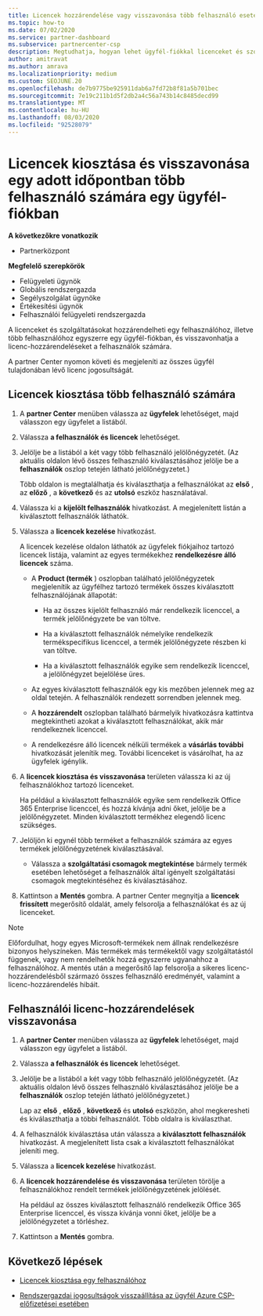 ```yaml
---
title: Licencek hozzárendelése vagy visszavonása több felhasználó esetében
ms.topic: how-to
ms.date: 07/02/2020
ms.service: partner-dashboard
ms.subservice: partnercenter-csp
description: Megtudhatja, hogyan lehet ügyfél-fiókkal licenceket és szolgáltatásokat hozzárendelni vagy visszavonni egy felhasználóhoz vagy egyszerre több felhasználóhoz.
author: amitravat
ms.author: amrava
ms.localizationpriority: medium
ms.custom: SEOJUNE.20
ms.openlocfilehash: de7b9775be925911dab6a7fd72b8f81a5b701bec
ms.sourcegitcommit: 7e19c211b1d5f2db2a4c56a743b14c8485decd99
ms.translationtype: MT
ms.contentlocale: hu-HU
ms.lasthandoff: 08/03/2020
ms.locfileid: "92528079"
---
```

# <a name="assign-or-revoke-licenses-at-the-same-time-to-multiple-users-in-a-customer-account"></a>Licencek kiosztása és visszavonása egy adott időpontban több felhasználó számára egy ügyfél-fiókban

**A következőkre vonatkozik**

- Partnerközpont

**Megfelelő szerepkörök**

- Felügyeleti ügynök
- Globális rendszergazda
- Segélyszolgálat ügynöke
- Értékesítési ügynök
- Felhasználói felügyeleti rendszergazda

A licenceket és szolgáltatásokat hozzárendelheti egy felhasználóhoz, illetve több felhasználóhoz egyszerre egy ügyfél-fiókban, és visszavonhatja a licenc-hozzárendeléseket a felhasználók számára.

A partner Center nyomon követi és megjeleníti az összes ügyfél tulajdonában lévő licenc jogosultságát.

## <a name="assign-licenses-to-multiple-users"></a>Licencek kiosztása több felhasználó számára

1. A **partner Center** menüben válassza az **ügyfelek** lehetőséget, majd válasszon egy ügyfelet a listából.

2. Válassza **a felhasználók és licencek** lehetőséget.

3. Jelölje be a listából a két vagy több felhasználó jelölőnégyzetét. (Az aktuális oldalon lévő összes felhasználó kiválasztásához jelölje be a **felhasználók** oszlop tetején látható jelölőnégyzetet.)

    Több oldalon is megtalálhatja és kiválaszthatja a felhasználókat az **első** , az **előző** , a **következő** és az **utolsó** eszköz használatával.

4. Válassza ki a **kijelölt felhasználók** hivatkozást. A megjelenített listán a kiválasztott felhasználók láthatók.

5. Válassza a **licencek kezelése** hivatkozást.

    A licencek kezelése oldalon láthatók az ügyfelek fiókjaihoz tartozó licencek listája, valamint az egyes termékekhez **rendelkezésre álló licencek** száma.

    - A **Product (termék** ) oszlopban található jelölőnégyzetek megjelenítik az ügyfélhez tartozó termékek összes kiválasztott felhasználójának állapotát:

       - Ha az összes kijelölt felhasználó már rendelkezik licenccel, a termék jelölőnégyzete be van töltve.

       - Ha a kiválasztott felhasználók némelyike rendelkezik termékspecifikus licenccel, a termék jelölőnégyzete részben ki van töltve.

       - Ha a kiválasztott felhasználók egyike sem rendelkezik licenccel, a jelölőnégyzet bejelölése üres.

    - Az egyes kiválasztott felhasználók egy kis mezőben jelennek meg az oldal tetején. A felhasználók rendezett sorrendben jelennek meg.

    - A **hozzárendelt** oszlopban található bármelyik hivatkozásra kattintva megtekintheti azokat a kiválasztott felhasználókat, akik már rendelkeznek licenccel.

    - A rendelkezésre álló licencek nélküli termékek a **vásárlás további** hivatkozását jelenítik meg. További licenceket is vásárolhat, ha az ügyfelek igénylik.

6. A **licencek kiosztása és visszavonása** területen válassza ki az új felhasználókhoz tartozó licenceket. 

   Ha például a kiválasztott felhasználók egyike sem rendelkezik Office 365 Enterprise licenccel, és hozzá kívánja adni őket, jelölje be a jelölőnégyzetet. Minden kiválasztott termékhez elegendő licenc szükséges.

7. Jelöljön ki egynél több terméket a felhasználók számára az egyes termékek jelölőnégyzetének kiválasztásával.
    -   Válassza a **szolgáltatási csomagok megtekintése** bármely termék esetében lehetőséget a felhasználók által igényelt szolgáltatási csomagok megtekintéséhez és kiválasztásához.

8. Kattintson a **Mentés** gombra. A partner Center megnyitja a **licencek frissített** megerősítő oldalát, amely felsorolja a felhasználókat és az új licenceket.

>[!NOTE]
>Előfordulhat, hogy egyes Microsoft-termékek nem állnak rendelkezésre bizonyos helyszíneken. Más termékek más termékektől vagy szolgáltatástól függenek, vagy nem rendelhetők hozzá egyszerre ugyanahhoz a felhasználóhoz. A mentés után a megerősítő lap felsorolja a sikeres licenc-hozzárendelésből származó összes felhasználó eredményét, valamint a licenc-hozzárendelés hibáit.

## <a name="revoke-users-license-assignments"></a>Felhasználói licenc-hozzárendelések visszavonása

1. A **partner Center** menüben válassza az **ügyfelek** lehetőséget, majd válasszon egy ügyfelet a listából.

2. Válassza **a felhasználók és licencek** lehetőséget.

3. Jelölje be a listából a két vagy több felhasználó jelölőnégyzetét. (Az aktuális oldalon lévő összes felhasználó kiválasztásához jelölje be a **felhasználók** oszlop tetején látható jelölőnégyzetet.)

    Lap az **első** , **előző** , **következő** és **utolsó** eszközön, ahol megkeresheti és kiválaszthatja a többi felhasználót. Több oldalra is kiválaszthat.

4. A felhasználók kiválasztása után válassza a **kiválasztott felhasználók** hivatkozást. A megjelenített lista csak a kiválasztott felhasználókat jeleníti meg.

5. Válassza a **licencek kezelése** hivatkozást.

6. A **licencek hozzárendelése és visszavonása** területen törölje a felhasználókhoz rendelt termékek jelölőnégyzetének jelölését.

   Ha például az összes kiválasztott felhasználó rendelkezik Office 365 Enterprise licenccel, és vissza kívánja vonni őket, jelölje be a jelölőnégyzetet a törléshez.

7. Kattintson a **Mentés** gombra.

## <a name="next-steps"></a>Következő lépések

- [Licencek kiosztása egy felhasználóhoz](assign-licenses-to-users.md)

- [Rendszergazdai jogosultságok visszaállítása az ügyfél Azure CSP-előfizetései esetében](revoke-reinstate-csp.md)